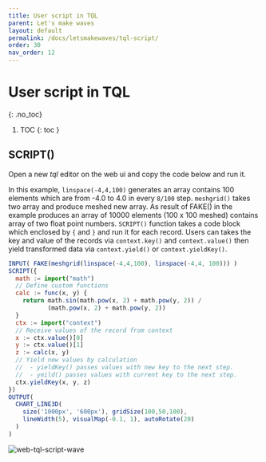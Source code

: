 ```yaml
---
title: User script in TQL
parent: Let's make waves
layout: default
permalink: /docs/letsmakewaves/tql-script/
order: 30
nav_order: 12
---
```


# User script in TQL
{: .no_toc}

1. TOC
{: toc }

## SCRIPT()

Open a new *tql* editor on the web ui and copy the code below and run it.

In this example, `linspace(-4,4,100)` generates an array contains 100 elements which are from -4.0 to 4.0 in every `8/100` step. `meshgrid()` takes two array and produce meshed new array. As result of FAKE() in the example produces an array of 10000 elements (100 x 100 meshed) contains array of two float point numbers.
`SCRIPT()` function takes a code block which enclosed by `{` and `}` and run it for each record.
Users can takes the key and value of the records via `context.key()` and `context.value()` then yield transformed data via `context.yield()` or `context.yieldKey()`.

```js
INPUT( FAKE(meshgrid(linspace(-4,4,100), linspace(-4,4, 100))) )
SCRIPT({
  math := import("math")
  // Define custom functions
  calc := func(x, y) {
    return math.sin(math.pow(x, 2) + math.pow(y, 2)) /
           (math.pow(x, 2) + math.pow(y, 2))
  }
  ctx := import("context")
  // Receive values of the record from context
  x := ctx.value()[0]
  y := ctx.value()[1]
  z := calc(x, y)
  // Yield new values by calculation
  //  - yieldKey() passes values with new key to the next step.
  //  - yeild() passes values with current key to the next step.
  ctx.yieldKey(x, y, z)
})
OUTPUT(
  CHART_LINE3D(
    size('1000px', '600px'), gridSize(100,50,100),
    lineWidth(5), visualMap(-0.1, 1), autoRotate(20)
  )
)
```

![web-tql-script-wave](/assets/img/web-tql-script-wave.gif)